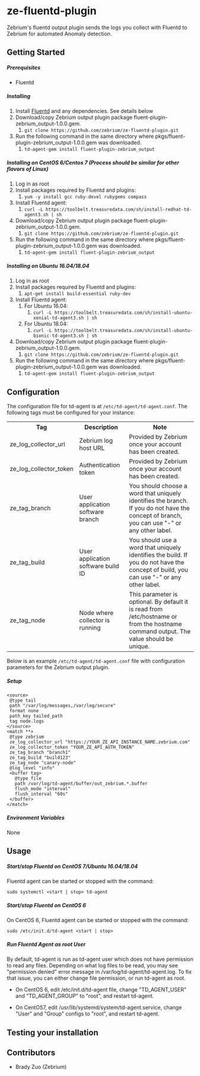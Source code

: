 # ze-fluentd-plugin
Zebrium's fluentd output plugin sends the logs you collect with Fluentd to Zebrium for automated Anomaly detection.
<!--
## Features
-->
## Getting Started
##### Prerequisites
* Fluentd
##### Installing
1. Install [Fluentd](https://www.fluentd.org/download) and any dependencies. See details below
2. Download/copy Zebrium output plugin package fluent-plugin-zebrium_output-1.0.0.gem.
   1. `git clone https://github.com/zebrium/ze-fluentd-plugin.git`
3. Run the following command in the same directory where pkgs/fluent-plugin-zebrium_output-1.0.0.gem was downloaded.
   1. `td-agent-gem install fluent-plugin-zebrium_output`

##### Installing on CentOS 6/Centos 7 (Process should be similar for other flavors of Linux)
1. Log in as root
2. Install packages required by Fluentd and plugins:
   1. `yum -y install gcc ruby-devel rubygems compass`
3. Install Fluentd agent:
   1. `curl -L https://toolbelt.treasuredata.com/sh/install-redhat-td-agent3.sh | sh`
4. Download/copy Zebrium output plugin package fluent-plugin-zebrium_output-1.0.0.gem.
   1. `git clone https://github.com/zebrium/ze-fluentd-plugin.git`
5. Run the following command in the same directory where pkgs/fluent-plugin-zebrium_output-1.0.0.gem was downloaded.
   1. `td-agent-gem install fluent-plugin-zebrium_output`

##### Installing on Ubuntu 16.04/18.04
1. Log in as root
2. Install packages required by Fluentd and plugins:
   1. `apt-get install build-essential ruby-dev`
3. Install Fluentd agent:
   1. For Ubuntu 16.04:
      1. `curl -L https://toolbelt.treasuredata.com/sh/install-ubuntu-xenial-td-agent3.sh | sh`
   2. For Ubuntu 18.04:
      1. `curl -L https://toolbelt.treasuredata.com/sh/install-ubuntu-bionic-td-agent3.sh | sh`
4. Download/copy Zebrium output plugin package fluent-plugin-zebrium_output-1.0.0.gem.
   1. `git clone https://github.com/zebrium/ze-fluentd-plugin.git`
5. Run the following command in the same directory where pkgs/fluent-plugin-zebrium_output-1.0.0.gem was downloaded.
   1. `td-agent-gem install fluent-plugin-zebrium_output`

## Configuration
The configuration file for td-agent is at `/etc/td-agent/td-agent.conf`.
The following tags must be configured for your instance:
<table>
  <tr>
    <th>Tag</th>
    <th>Description</th>
    <th>Note</th>
  </tr>
  <tr>
    <td>ze_log_collector_url</td>
    <td>Zebrium log host URL</td>
    <td>Provided by Zebrium once your account has been created.</td>
  </tr>
  <tr>
    <td>ze_log_collector_token</td>
    <td>Authentication token</td>
    <td>Provided by Zebrium once your account has been created.</td>
  </tr>
  <tr>
    <td>ze_tag_branch</td>
    <td>User application software branch</td>
    <td>You should choose a word that uniquely identifies the branch. If you do not have the concept of branch, you can use &quot;-&quot; or any other label.</td>
  </tr>
  <tr>
    <td>ze_tag_build</td>
    <td>User application software build ID</td>
    <td>You should use a word that uniquely identifies the build. If you do not have the concept of build, you can use &quot;-&quot; or any other label.</td>
  </tr>
  <tr>
    <td>ze_tag_node</td>
    <td>Node where collector is running</td>
    <td>This parameter is optional. By default it is read from /etc/hostname or from the hostname command output. The value should be unique.</td>
  </tr>
</table>

Below is an example `/etc/td-agent/td-agent.conf` file with configuration parameters for the Zebrium output plugin. 
##### Setup
```
<source>
 @type tail
 path "/var/log/messages,/var/log/secure"
 format none
 path_key tailed_path
 tag node.logs
</source>
<match **>
 @type zebrium
 ze_log_collector_url "https://YOUR_ZE_API_INSTANCE_NAME.zebrium.com"
 ze_log_collector_token "YOUR_ZE_API_AUTH_TOKEN"
 ze_tag_branch "branch1"
 ze_tag_build "build123"
 ze_tag_node "canary-node"
 @log_level "info"
 <buffer tag>
   @type file
   path /var/log/td-agent/buffer/out_zebrium.*.buffer
   flush_mode "interval"
   flush_interval "60s"
 </buffer>
</match>
```
##### Environment Variables
None
## Usage
##### Start/stop Fluentd on CentOS 7/Ubuntu 16.04/18.04
Fluentd agent can be started or stopped with the command:
```
sudo systemctl <start | stop> td-agent
```
##### Start/stop Fluentd on CentOS 6
On CentOS 6, Fluentd agent can be started or stopped with the command:
```
sudo /etc/init.d/td-agent <start | stop>
```
##### Run Fluentd Agent as root User
By default, td-agent is run as td-agent user which does not have permission to read any files. Depending on what log files to be read, you may see "permission denied" error message in /var/log/td-agent/td-agent.log. To fix that issue, you can either change file permission, or run td-agent as root.

* On CentOS 6, edit /etc/init.d/td-agent file, change "TD_AGENT_USER" and "TD_AGENT_GROUP" to "root", and restart td-agent.

* On CentOS7, edit /usr/lib/systemd/system/td-agent.service, change "User" and "Group" configs to "root", and restart td-agent.
## Testing your installation
## Contributors
* Brady Zuo (Zebrium)
